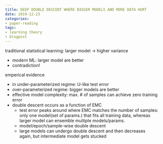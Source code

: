 ```yaml
---
title: DEEP DOUBLE DESCENT WHERE BIGGER MODELS AND MORE DATA HURT
date: 2019-12-23
categories:
- paper-reading
tags:
- learning theory
- blogpost
---
```


traditional statistical learning: larger model -> higher variance
- modern ML: larger model are better
- contradiction!

emperical evidence
- in under-parameterized regime: U-like test error
- over-parameterized regime: bigger models are better
- effective model complexity: max. \# of samples can achieve zero training error
- double descent occurs as a function of EMC
    - test error peaks around where EMC matches the number of samples: only one model(set of params.) that fits all training data, whereas larger model can ensemble multiple models/params.
    - model/epoch/sample-wise double descent
    - large models can undergo double descent and then decreases again, but intermediate model gets stucked
